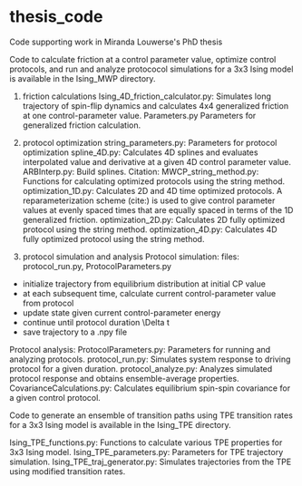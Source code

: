# thesis_code
 Code supporting work in Miranda Louwerse's PhD thesis

Code to calculate friction at a control parameter value, optimize control protocols, and run and analyze protococol simulations for a 3x3 Ising model is available in the Ising_MWP directory.

1. friction calculations
Ising_4D_friction_calculator.py:
Simulates long trajectory of spin-flip dynamics and calculates 4x4 generalized friction at one control-parameter value.
Parameters.py
Parameters for generalized friction calculation.

2. protocol optimization
string_parameters.py:
Parameters for protocol optimization
spline_4D.py:
Calculates 4D splines and evaluates interpolated value and derivative at a given 4D control parameter value.
ARBInterp.py:
Build splines. Citation:
MWCP_string_method.py:
Functions for calculating optimized protocols using the string method.
optimization_1D.py:
Calculates 2D and 4D time optimized protocols. A reparameterization scheme (cite:) is used to give control parameter values at evenly spaced times that are equally spaced in terms of the 1D generalized friction. 
optimization_2D.py:
Calculates 2D fully optimized protocol using the string method.
optimization_4D.py:
Calculates 4D fully optimized protocol using the string method.

3. protocol simulation and analysis
Protocol simulation:
files: protocol_run.py, ProtocolParameters.py
- initialize trajectory from equilibrium distribution at initial CP value
- at each subsequent time, calculate current control-parameter value from protocol
- update state given current control-parameter energy 
- continue until protocol duration \Delta t
- save trajectory to a .npy file

Protocol analysis:
ProtocolParameters.py:
Parameters for running and analyzing protocols.
protocol_run.py:
Simulates system response to driving protocol for a given duration.
protocol_analyze.py:
Analyzes simulated protocol response and obtains ensemble-average properties.
CovarianceCalculations.py:
Calculates equilibrium spin-spin covariance for a given control protocol.


Code to generate an ensemble of transition paths using TPE transition rates for a 3x3 Ising model is available in the Ising_TPE directory.

Ising_TPE_functions.py:
Functions to calculate various TPE properties for 3x3 Ising model.
Ising_TPE_parameters.py:
Parameters for TPE trajectory simulation.
Ising_TPE_traj_generator.py:
Simulates trajectories from the TPE using modified transition rates.
